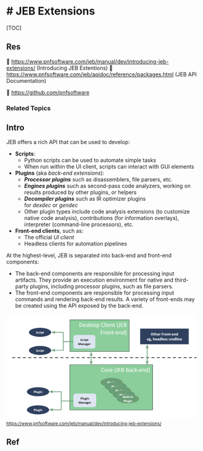 # # JEB Extensions

[TOC]



## Res
📂 https://www.pnfsoftware.com/jeb/manual/dev/introducing-jeb-extensions/ (Introducing JEB Extentions)
📂 https://www.pnfsoftware.com/jeb/apidoc/reference/packages.html (JEB API Documentation)

🚧 https://github.com/pnfsoftware



### Related Topics



## Intro
JEB offers a rich API that can be used to develop:
- **Scripts**:
    - Python scripts can be used to automate simple tasks
    - When run within the UI client, scripts can interact with GUI elements
- **Plugins** (aka _back-end extensions_):
    - **_Processor plugins_** such as disassemblers, file parsers, etc.
    - **_Engines plugins_** such as second-pass code analyzers, working on results produced by other plugins, or helpers
    - **_Decompiler plugins_** such as IR optimizer plugins for _dexdec_ or _gendec_
    - Other plugin types include code analysis extensions (to customize native code analysis), contributions (for information overlays), interpreter (command-line processors), etc.
- **Front-end clients**, such as:
    - The official _UI client_
    - Headless clients for automation pipelines

At the highest-level, JEB is separated into back-end and front-end components:
- The back-end components are responsible for processing input artifacts. They provide an execution environment for native and third-party plugins, including processor plugins, such as file parsers.
- The front-end components are responsible for processing input commands and rendering back-end results. A variety of front-ends may be created using the API exposed by the back-end.

![](../../../../../../../Assets/Pics/Pasted%20image%2020240507191822.png)
<small>https://www.pnfsoftware.com/jeb/manual/dev/introducing-jeb-extensions/</small>



## Ref
